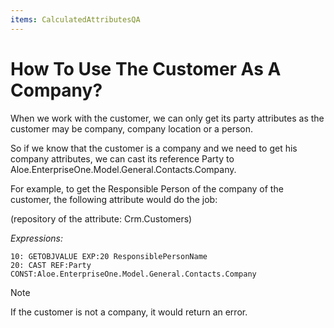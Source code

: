```yaml
---
items: CalculatedAttributesQA
---
```


# How To Use The Customer As A Company?

When we work with the customer, we can only get its party  attributes as the customer may be company, company location or a person.

So if we know that the customer is a company and we need to get his company attributes, we can cast its reference Party to Aloe.EnterpriseOne.Model.General.Contacts.Company.

For example, to get the Responsible Person of the company of the customer, the following attribute would do the job:

(repository of the attribute: Crm.Customers)

*Expressions:*

```
10: GETOBJVALUE EXP:20 ResponsiblePersonName
20: CAST REF:Party CONST:Aloe.EnterpriseOne.Model.General.Contacts.Company
```


>[!NOTE]
>If the customer is not a company, it would return an error.
